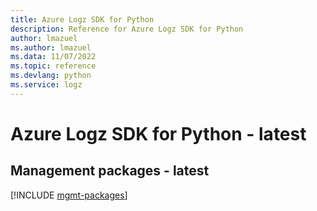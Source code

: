 ```yaml
---
title: Azure Logz SDK for Python
description: Reference for Azure Logz SDK for Python
author: lmazuel
ms.author: lmazuel
ms.data: 11/07/2022
ms.topic: reference
ms.devlang: python
ms.service: logz
---
```

# Azure Logz SDK for Python - latest

## Management packages - latest
[!INCLUDE [mgmt-packages](logz-mgmt-index.md)]
